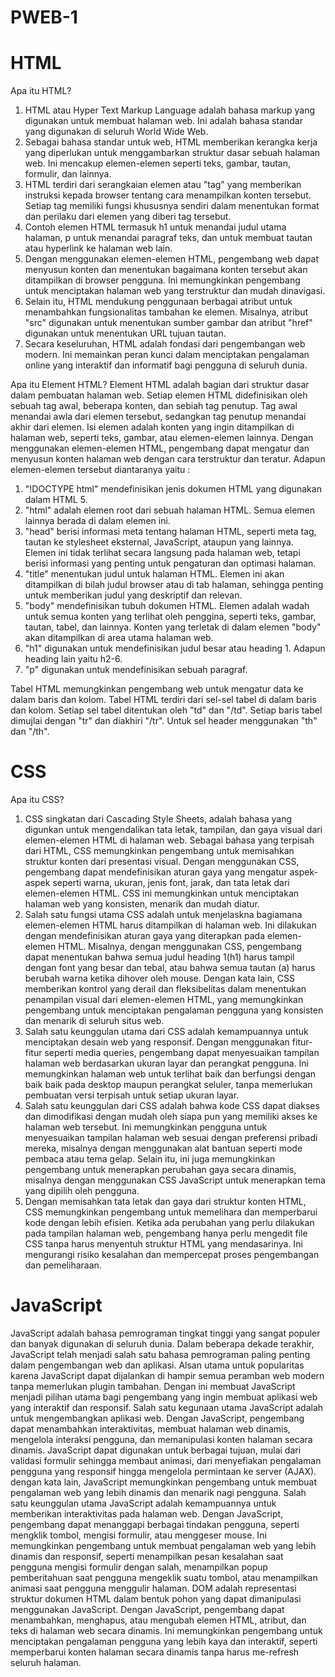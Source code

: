 # PWEB-1
# HTML
Apa itu HTML?
1. HTML atau Hyper Text Markup Language adalah bahasa markup yang digunakan untuk membuat halaman web. Ini adalah bahasa standar yang digunakan di seluruh World Wide Web.
2. Sebagai bahasa standar untuk web, HTML memberikan kerangka kerja yang diperlukan untuk menggambarkan struktur dasar sebuah halaman web. Ini mencakup elemen-elemen seperti teks, gambar, tautan, formulir, dan lainnya.
3. HTML terdiri dari serangkaian elemen atau "tag" yang memberikan instruksi kepada browser tentang cara menampilkan konten tersebut. Setiap tag memiliki fungsi khususnya sendiri dalam menentukan format dan perilaku dari elemen yang diberi tag tersebut.
4. Contoh elemen HTML termasuk h1 untuk menandai judul utama halaman, p untuk menandai paragraf teks, dan <a> untuk membuat tautan atau hyperlink ke halaman web lain.
5. Dengan menggunakan elemen-elemen HTML, pengembang web dapat menyusun konten dan menentukan bagaimana konten tersebut akan ditampilkan di browser pengguna. Ini memungkinkan pengembang untuk menciptakan halaman web yang terstruktur dan mudah dinavigasi.
6. Selain itu, HTML mendukung penggunaan berbagai atribut untuk menambahkan fungsionalitas tambahan ke elemen. Misalnya, atribut "src" digunakan untuk menentukan sumber gambar dan atribut "href" digunakan untuk menentukan URL tujuan tautan.
7. Secara keseluruhan, HTML adalah fondasi dari pengembangan web modern. Ini memainkan peran kunci dalam menciptakan pengalaman online yang interaktif dan informatif bagi pengguna di seluruh dunia.

Apa itu Element HTML?
Element HTML adalah bagian dari struktur dasar dalam pembuatan halaman web. Setiap elemen HTML didefinisikan oleh sebuah tag awal, beberapa konten, dan sebiah tag penutup. Tag awal menandai awla dari elemen tersebut, sedangkan tag penutup menandai akhir dari elemen. Isi elemen adalah konten yang ingin ditampilkan di halaman web, seperti teks, gambar, atau elemen-elemen lainnya. Dengan menggunakan elemen-elemen HTML, pengembang dapat mengatur dan menyusun konten halaman web dengan cara terstruktur dan teratur. Adapun elemen-elemen tersebut diantaranya yaitu :
1. "!DOCTYPE html" mendefinisikan jenis dokumen HTML yang digunakan dalam HTML 5.
2. "html" adalah elemen root dari sebuah halaman HTML. Semua elemen lainnya berada di dalam elemen ini.
3. "head" berisi informasi meta tentang halaman HTML, seperti meta tag, tautan ke stylesheet eksternal, JavaScript, ataupun yang lainnya. Elemen ini tidak terlihat secara langsung pada halaman web, tetapi berisi informasi yang penting untuk pengaturan dan optimasi halaman.
4. "title" menentukan judul untuk halaman HTML. Elemen ini akan ditampilkan di bilah judul browser atau di tab halaman, sehingga penting untuk memberikan judul yang deskriptif dan relevan.
5. "body" mendefinisikan tubuh dokumen HTML. Elemen adalah wadah untuk semua konten yang terlihat oleh penggina, seperti teks, gambar, tautan, tabel, dan lainnya. Konten yang terletak di dalam elemen "body" akan ditampilkan di area utama halaman web.
6. "h1" digunakan untuk mendefinisikan judul besar atau heading 1. Adapun heading lain yaitu h2-6.
7. "p" digunakan untuk mendefinisikan sebuah paragraf.

Tabel HTML memungkinkan pengembang web untuk mengatur data ke dalam baris dan kolom. Tabel HTML terdiri dari sel-sel tabel di dalam baris dan kolom. Setiap sel tabel ditentukan oleh "td" dan "/td". Setiap baris tabel dimujlai dengan "tr" dan diakhiri "/tr". Untuk sel header menggunakan "th" dan "/th".

# CSS
Apa itu CSS?
1. CSS singkatan dari Cascading Style Sheets, adalah bahasa yang digunkan untuk mengendalikan tata letak, tampilan, dan gaya visual dari elemen-elemen HTML di halaman web. Sebagai bahasa yang terpisah dari HTML, CSS memungkinkan pengembang untuk memisahkan struktur konten  dari presentasi visual. Dengan menggunakan CSS, pengembang dapat mendefinisikan aturan gaya yang mengatur aspek-aspek seperti warna, ukuran, jenis font, jarak, dan tata letak dari elemen-elemen HTML. CSS ini memungkinkan untuk menciptakan halaman web yang konsisten, menarik dan mudah diatur.
2. Salah satu fungsi utama CSS adalah untuk menjelaskna bagiamana elemen-elemen HTML harus ditampilkan di halaman web. Ini dilakukan dengan mendefinisikan aturan gaya yang diterapkan pada elemen-elemen HTML. Misalnya, dengan menggunakan CSS, pengembang dapat menentukan bahwa semua judul heading 1(h1) harus tampil dengan font yang besar dan tebal, atau bahwa semua tautan (a) harus berubah warna ketika dihover oleh mouse. Dengan kata lain, CSS memberikan kontrol yang derail dan fleksibelitas dalam menentukan penampilan visual dari elemen-elemen HTML, yang memungkinkan pengembang untuk menciptakan pengalaman pengguna yang konsisten dan menarik di seluruh situs web.
3. Salah satu keunggulan utama dari CSS adalah kemampuannya untuk menciptakan desain web yang responsif. Dengan menggunakan fitur-fitur seperti media queries, pengembang dapat menyesuaikan tampilan halaman web berdasarkan ukuran layar dan perangkat pengguna. Ini memungkinkan halaman web untuk terlihat baik dan berfungsi dengan baik baik pada desktop maupun perangkat seluler, tanpa memerlukan pembuatan versi terpisah untuk setiap ukuran layar.
4. Salah satu keunggulan dari CSS adalah bahwa kode CSS dapat diakses dan dimodifikasi dengan mudah oleh siapa pun yang memiliki akses ke halaman web tersebut. Ini memungkinkan pengguna untuk menyesuaikan tampilan halaman web sesuai dengan preferensi pribadi mereka, misalnya dengan menggunakan alat bantuan seperti mode pembaca atau tema gelap. Selain itu, ini juga memungkinkan pengembang untuk menerapkan perubahan gaya secara dinamis, misalnya dengan menggunakan CSS JavaScript untuk menerapkan tema yang dipilih oleh pengguna.
5. Dengan memisahkan tata letak dan gaya dari struktur konten HTML, CSS memungkinkan pengembang untuk memelihara dan memperbarui kode dengan lebih efisien. Ketika ada perubahan yang perlu dilakukan pada tampilan halaman web, pengembang hanya perlu mengedit file CSS tanpa harus menyentuh struktur HTML yang mendasarinya. Ini mengurangi risiko kesalahan dan mempercepat proses pengembangan dan pemeliharaan.

# JavaScript
  JavaScript adalah bahasa pemrograman tingkat tinggi yang sangat populer dan banyak digunakan di seluruh dunia. Dalam beberapa dekade terakhir, JavaScript telah menjadi salah satu bahasa pemrograman paling penting dalam pengembangan web dan aplikasi. Alsan utama untuk popularitas karena JavaScript dapat dijalankan di hampir semua peramban web modern tanpa memerlukan plugin tambahan. Dengan ini membuat JavaScript menjadi pilihan utama bagi pengembang yang ingin membuat aplikasi web yang interaktif dan responsif.
    Salah satu kegunaan utama JavaScript adalah untuk mengembangkan aplikasi web. Dengan JavaScript, pengembang dapat menambahkan interaktivitas, membuat halaman web dinamis, mengelola interaksi pengguna, dan memanipulasi konten halaman secara dinamis. JavaScript dapat digunakan untuk berbagai tujuan, mulai dari validasi formulir sehingga membaut animasi, dari menyefiakan pengalaman pengguna yang responsif hingga mengelola permintaan ke server (AJAX). dengan kata lain, JavaScript memungkinkan pengembang untuk membuat pengalaman web yang lebih dinamis dan menarik nagi pengguna.
    Salah satu keunggulan utama JavaScript adalah kemampuannya untuk memberikan interaktivitas pada halaman web. Dengan JavaScript, pengembang dapat menanggapi berbagai tindakan pengguna, seperti mengklik tombol, mengisi formulir, atau menggeser mouse. Ini memungkinkan pengembang untuk membuat pengalaman web yang lebih dinamis dan responsif, seperti menampilkan pesan kesalahan saat pengguna mengisi formulir dengan salah, menampilkan popup pemberitahuan saat pengguna mengeklik suatu tombol, atau menampilkan animasi saat pengguna menggulir halaman.
    DOM adalah representasi struktur dokumen HTML dalam bentuk pohon yang dapat dimanipulasi menggunakan JavaScript. Dengan JavaScript, pengembang dapat menambahkan, menghapus, atau mengubah elemen HTML, atribut, dan teks di halaman web secara dinamis. Ini memungkinkan pengembang untuk menciptakan pengalaman pengguna yang lebih kaya dan interaktif, seperti memperbarui konten halaman secara dinamis tanpa harus me-refresh seluruh halaman.
